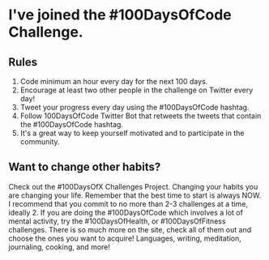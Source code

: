 #  I've joined the #100DaysOfCode Challenge.
## Rules
1. Code minimum an hour every day for the next 100 days.
2. Encourage at least two other people in the challenge on Twitter every day!
3. Tweet your progress every day using the #100DaysOfCode hashtag.
4. Follow 100DaysOfCode Twitter Bot that retweets the tweets that contain the #100DaysOfCode hashtag. 
5. It's a great way to keep    yourself motivated and to participate in the community.
## Want to change other habits?
 Check out the #100DaysOfX Challenges Project. Changing your habits you are changing your life. Remember that the best time to   start is always NOW.
 I recommend that you commit to no more than 2-3 challenges at a time, ideally 2. If you are doing the #100DaysOfCode which       involves a lot of mental activity, try the #100DaysOfHealth, or #100DaysOfFitness challenges. There is so much more on the     site, check all of them out and choose the ones you want to acquire! Languages, writing, meditation, journaling, cooking, and   more!
